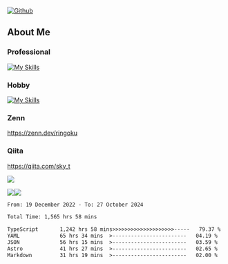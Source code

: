 [![Github](https://img.shields.io/github/followers/skyt-a?label=Follow&style=social)](https://github.com/skyt-a)

## About Me
### Professional
[![My Skills](https://skillicons.dev/icons?i=react,ts,js,nodejs,java,graphql,firebase,githubactions&theme=light)](https://skillicons.dev)
### Hobby
[![My Skills](https://skillicons.dev/icons?i=unity,rust,py&theme=light)](https://skillicons.dev)

### Zenn
https://zenn.dev/ringoku
### Qiita
https://qiita.com/sky_t


![](https://github-profile-summary-cards.vercel.app/api/cards/profile-details?username=skyt-a&theme=default)

![](https://github-profile-summary-cards.vercel.app/api/cards/repos-per-language?username=skyt-a&theme=default)![](https://github-profile-summary-cards.vercel.app/api/cards/stats?username=RinGoku&theme=default)

<!--START_SECTION:waka-->

```txt
From: 19 December 2022 - To: 27 October 2024

Total Time: 1,565 hrs 58 mins

TypeScript       1,242 hrs 58 mins>>>>>>>>>>>>>>>>>>>>-----   79.37 %
YAML             65 hrs 34 mins  >------------------------   04.19 %
JSON             56 hrs 15 mins  >------------------------   03.59 %
Astro            41 hrs 27 mins  >------------------------   02.65 %
Markdown         31 hrs 19 mins  >------------------------   02.00 %
```

<!--END_SECTION:waka-->
